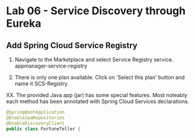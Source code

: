 [appmanager-service-registry]: img/appmanager-service-registry.png " "

# Lab 06 - Service Discovery through Eureka

## Add Spring Cloud Service Registry
1. Navigate to the Marketplace and select Service Registry service.
appmanager-service-registry

2. There is only one plan available. Click on 'Select this plan' button and name it SCS-Registry.







XX. The provided Java app (jar) has some special features. Most noteably each method has been annotated with Spring Cloud Services declarations.
```java
@SpringBootApplication
@EnableJpaRepositories
@EnableDiscoveryClient
public class FortuneTeller {
```